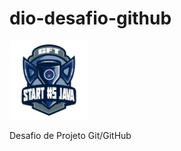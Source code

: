 # dio-desafio-github
<img src="https://raw.githubusercontent.com/Ma1c0n/dio-desafio-github/main/logo%20bootcamp.png" width="25%">

Desafio de Projeto Git/GitHub
